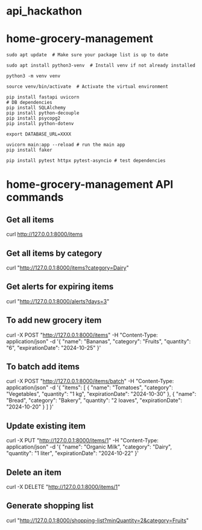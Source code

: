 # api_hackathon

# home-grocery-management
```
sudo apt update  # Make sure your package list is up to date

sudo apt install python3-venv  # Install venv if not already installed

python3 -m venv venv

source venv/bin/activate  # Activate the virtual environment

pip install fastapi uvicorn
# DB dependencies
pip install SQLAlchemy
pip install python-decouple
pip install psycopg2
pip install python-dotenv

export DATABASE_URL=XXXX

uvicorn main:app --reload # run the main app
pip install faker

pip install pytest httpx pytest-asyncio # test dependencies

```

# home-grocery-management API commands
## Get all items
curl http://127.0.0.1:8000/items 
## Get all items by category
curl "http://127.0.0.1:8000/items?category=Dairy"
## Get alerts for expiring items
curl "http://127.0.0.1:8000/alerts?days=3"
## To add new grocery item
curl -X POST "http://127.0.0.1:8000/items" -H "Content-Type: application/json" -d '{
    "name": "Bananas",
    "category": "Fruits",
    "quantity": "6",
    "expirationDate": "2024-10-25"
}'

## To batch add items 
curl -X POST "http://127.0.0.1:8000/items/batch" -H "Content-Type: application/json" -d '{
    "items": [
        {
            "name": "Tomatoes",
            "category": "Vegetables",
            "quantity": "1 kg",
            "expirationDate": "2024-10-30"
        },
        {
            "name": "Bread",
            "category": "Bakery",
            "quantity": "2 loaves",
            "expirationDate": "2024-10-20"
        }
    ]
}'

## Update existing item
curl -X PUT "http://127.0.0.1:8000/items/1" -H "Content-Type: application/json" -d '{
    "name": "Organic Milk",
    "category": "Dairy",
    "quantity": "1 liter",
    "expirationDate": "2024-10-22"
}'

## Delete an item 
curl -X DELETE "http://127.0.0.1:8000/items/1"

## Generate shopping list
curl "http://127.0.0.1:8000/shopping-list?minQuantity=2&category=Fruits"
